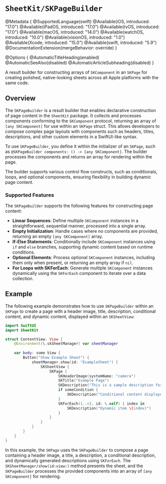 # ``SheetKit/SKPageBuilder``

@Metadata {
    @SupportedLanguage(swift)
    @Available(iOS, introduced: "17.0")
    @Available(iPadOS, introduced: "17.0")
    @Available(tvOS, introduced: "17.0")
    @Available(macOS, introduced: "14.0")
    @Available(watchOS, introduced: "10.0")
    @Available(visionOS, introduced: "1.0")
    @Available(Xcode, introduced: "15.0")
    @Available(swift, introduced: "5.9")
    @DocumentationExtension(mergeBehavior: override)
}

@Options {
    @AutomaticTitleHeading(enabled)
    @AutomaticSeeAlso(disabled)
    @AutomaticArticleSubheading(disabled)
}

A result builder for constructing arrays of ``SKComponent`` in an ``SKPage`` for creating polished, native-looking sheets across all Apple platforms with the same code.

## Overview

The ``SKPageBuilder`` is a result builder that enables declarative construction of page content in the `SheetKit` package. It collects and processes components conforming to the ``SKComponent`` protocol, returning an array of `[any SKComponent]` for use within an ``SKPage`` struct. This allows developers to compose complex page layouts with components such as headers, titles, descriptions, and other custom elements in a SwiftUI-like syntax.

To use ``SKPageBuilder``, you define it within the initializer of an ``SKPage``, such as `@SKPageBuilder components: () -> [any SKComponent]`. The builder processes the components and returns an array for rendering within the page.

The builder supports various control flow constructs, such as conditionals, loops, and optional components, ensuring flexibility in building dynamic page content.

### Supported Features

The ``SKPageBuilder`` supports the following features for constructing page content:

- **Linear Sequences**: Define multiple ``SKComponent`` instances in a straightforward, sequential manner, processed into a single array.
- **Empty Initialization**: Handle cases where no components are provided, returning an empty `[any SKComponent]` array.
- **If-Else Statements**: Conditionally include ``SKComponent`` instances using `if` and `else` branches, supporting dynamic content based on runtime conditions.
- **Optional Elements**: Process optional ``SKComponent`` instances, including them only when present, or returning an empty array if `nil`.
- **For Loops with SKForEach**: Generate multiple ``SKComponent`` instances dynamically using the ``SKForEach`` component to iterate over a data collection.

## Example

The following example demonstrates how to use ``SKPageBuilder`` within an ``SKPage`` to create a page with a header image, title, description, conditional content, and dynamic content, displayed within an ``SKSheetView``:

```swift
import SwiftUI
import SheetKit

struct ContentView: View {
    @Environment(\.skSheetManager) var sheetManager
    
    var body: some View {
        Button("Show Example Sheet") {
            sheetManager.show(id: "ExampleSheet") {
                SKSheetView {
                    SKPage {
                        SKHeaderImage(systemName: "camera")
                        SKTitle("Example Page")
                        SKDescription("This is a sample description for the page.")
                        if someCondition {
                            SKDescription("Conditional content displayed based on a runtime condition.")
                        }
                        SKForEach(1..<3, id: \.self) { index in
                            SKDescription("Dynamic item \(index)")
                        }
                    }
                }
            }
        }
    }
}
```

In this example, the ``SKPage`` uses the ``SKPageBuilder`` to compose a page containing a header image, a title, a description, a conditional description, and dynamically generated descriptions using ``SKForEach``. The ``SKSheetManager/show(id:view:)`` method presents the sheet, and the ``SKPageBuilder`` processes the provided components into an array of `[any SKComponent]` for rendering.
